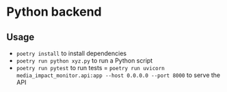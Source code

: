 # Python backend

## Usage

- `poetry install` to install dependencies
- `poetry run python xyz.py` to run a Python script
- `poetry run pytest` to run tests
= `poetry run uvicorn media_impact_monitor.api:app --host 0.0.0.0 --port 8000` to serve the API